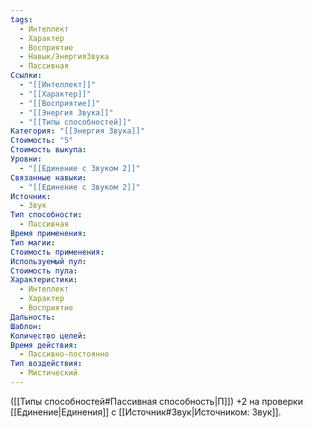 ```yaml
---
tags:
  - Интеллект
  - Характер
  - Восприятие
  - Навык/ЭнергияЗвука
  - Пассивная
Ссылки:
  - "[[Интеллект]]"
  - "[[Характер]]"
  - "[[Восприятие]]"
  - "[[Энергия Звука]]"
  - "[[Типы способностей]]"
Категория: "[[Энергия Звука]]"
Стоимость: "5"
Стоимость выкупа: 
Уровни:
  - "[[Единение с Звуком 2]]"
Связанные навыки:
  - "[[Единение с Звуком 2]]"
Источник:
  - Звук
Тип способности:
  - Пассивная
Время применения: 
Тип магии: 
Стоимость применения: 
Используемый пул: 
Стоимость пула: 
Характеристики:
  - Интеллект
  - Характер
  - Восприятие
Дальность: 
Шаблон: 
Количество целей: 
Время действия:
  - Пассивно-постоянно
Тип воздействия:
  - Мистический
---
```

([[Типы способностей#Пассивная способность|П]]) +2 на проверки [[Единение|Единения]] с [[Источник#Звук|Источником: Звук]].